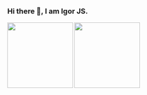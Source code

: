 ### Hi there 👋, I am Igor JS.

<!--
Add me to your network on [![Linkedin](https://img.shields.io/badge/-Igor_J_Santos-blue?style=flat-square&logo=Linkedin&logoColor=white&link=https://www.linkedin.com/in/igorjosesantos/)](https://www.linkedin.com/in/igorjosesantos/)
-->

<a href="https://github.com/igorjs">
  <img align="left" height='150px' src="https://github-readme-stats.vercel.app/api/top-langs/?username=igorjs&hide=jupyter%20notebook,html&layout=compact" />
</a>

<a href="https://github.com/igorjs">
  <img align="left" height='150px' src="https://github-readme-stats.vercel.app/api?username=igorjs&show_icons=true" />
</a>

<!--
**igorjs/igorjs** is a ✨ _special_ ✨ repository because its `README.md` (this file) appears on your GitHub profile.

Here are some ideas to get you started:

- 🔭 I’m currently working on ...
- 🌱 I’m currently learning ...
- 👯 I’m looking to collaborate on ...
- 🤔 I’m looking for help with ...
- 💬 Ask me about ...
- 📫 How to reach me: ...
- 😄 Pronouns: ...
- ⚡ Fun fact: ...
-->
